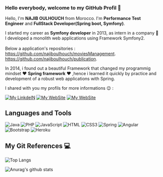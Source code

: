 ### Hello everybody, welcome to my GitHub Profil 👋

Hello, I'm **NAJIB OULHOUCH** from Morocco. I'm **Performance Test Engineer** and **FullStack Developer(Spring boot, Symfony)**.

I started my career as **Symfony developer** in 2013, as intern in a company :office: I developed a monolith web applications using Framework Symfony2. <br> </br>
Below a application's repositories : </br>
https://github.com/najiboulhouch/moviesManagement. </br>
https://github.com/najiboulhouch/publication. </br>

In 2014, i found out a beautiful Framework that changed my programmig mindset  :heart: **Spring framework** :heart: ,hence i learned it quickly by practice and development of a robust web applications with Spring. </br>

I shared with you my profils for more informations :wink: : 

<p>
  <a href="https://www.linkedin.com/in/najib-oulhouch/" target="_blank"><img alt="My LinkdeIN" src="https://img.shields.io/badge/linkedin-%230077B5.svg?&style=for-the-badge&logo=linkedin&logoColor=white" /></a>
      <a href="https://www.youtube.com/channel/UCOc8j3MEIG2jhWl5WqoI4RQ" target="_blank"><img alt="My WebSite" src="https://img.shields.io/badge/YouTube-FF0000?style=for-the-badge&logo=youtube&logoColor=white" /></a>
      <a href="http://najiboulhouch.net/" target="_blank"><img alt="My WebSite" src="https://img.shields.io/website-up-down-green-red/http/monip.org.svg" /></a>

</p>




  ## Languages and Tools 
![Java](	https://img.shields.io/badge/Java-ED8B00?style=for-the-badge&logo=java&logoColor=white)
![PHP](	https://img.shields.io/badge/PHP-777BB4?style=for-the-badge&logo=php&logoColor=white)
![JavaScript](https://img.shields.io/badge/JavaScript-F7DF1E?style=for-the-badge&logo=javascript&logoColor=black)
![HTML](https://img.shields.io/badge/HTML-239120?style=for-the-badge&logo=html5&logoColor=white)
![CSS3](https://img.shields.io/badge/CSS3-1572B6?style=for-the-badge&logo=css3&logoColor=white)
![Spring](https://img.shields.io/badge/Spring-6DB33F?style=for-the-badge&logo=spring&logoColor=white)
![Angular](https://img.shields.io/badge/Angular-DD0031?style=for-the-badge&logo=angular&logoColor=white)
![Bootstrap](https://img.shields.io/badge/Bootstrap-563D7C?style=for-the-badge&logo=bootstrap&logoColor=white)
![Heroku](https://img.shields.io/badge/Heroku-430098?style=for-the-badge&logo=heroku&logoColor=white)



## My Git References 💻

![Top Langs](https://github-readme-stats.vercel.app/api/top-langs/?username=najiboulhouch&exclude_repo=github-readme-statt&layout=compac)

![Anurag's github stats](https://github-readme-stats.vercel.app/api?username=najiboulhouch&show_icons=true&theme=dracula&repo=github-readme-stats)
